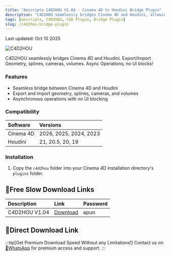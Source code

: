 ```yaml
---
title: "Aescripts C4D2HOU V1.04 - Cinema 4D to Houdini Bridge Plugin"
description: "C4D2HOU seamlessly bridges Cinema 4D and Houdini, allowing you to export/import geometry, splines, cameras, and volumes with asynchronous operations."
tags: [aescripts, C4D2HOU, C4D Plugin, Bridge Plugin]
slug: /c4d2hou-bridge-plugin
---
```


Last updated: Oct 10 2025

![C4D2HOU](https://www.gfxcamp.com/wp-content/uploads/2025/10/C4D2HOU.jpg)

C4D2HOU seamlessly bridges Cinema 4D and Houdini. Export/Import Geometry, splines, cameras, volumes. Async Operations, no UI blocks!

### Features

- Seamless bridge between Cinema 4D and Houdini
- Export and import geometry, splines, cameras, and volumes
- Asynchronous operations with no UI blocking

### Compatibility

| Software | Versions |
| :--- | :--- |
| Cinema 4D | 2026, 2025, 2024, 2023 |
| Houdini | 21, 20.5, 20, 19 |

### Installation

1. Copy the `c4d2hou` folder into your Cinema 4D installation directory's `plugins` folder.

## 🐌Free Slow Download Links

| Description | Link | Password |
| :--- | :--- | :--- |
| C4D2HOU V1.04 | [Download](https://pan.baidu.com/s/1Lm7LvOHWhJkafsSSDDFAXg?pwd=apun) | apun |

## 🚀Direct Download Link
:::tip[Get Premium Download Speed Without any Limitations!]
Contact us on [💬WhatsApp](https://wa.me/+8613237610083) for premium  access and support.
:::